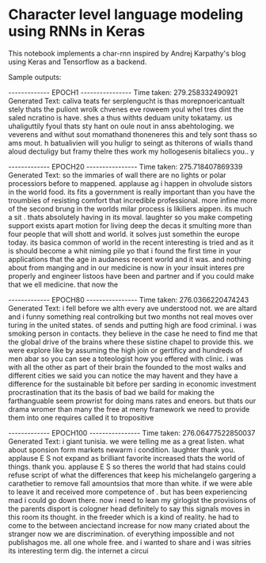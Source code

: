 # Character level language modeling using RNNs in Keras

This notebook implements a char-rnn inspired by Andrej Karpathy's blog using Keras and Tensorflow as a backend.

Sample outputs:

------------- EPOCH1 ----------------
Time taken: 
279.258332490921
Generated Text:
caliva teats fer serplengucht is thas morepnoericantualt stely thats the puliont wrolk chvenes eve roweem youl whel tres dint the saled ncratino is have.
shes a thus withts deduam unity tokatamy. us uhaliguttily fyoul thats sty hant on oule nout in anss abehtologing.
we veverens and withut sout momathand thoneneres this and tely sont thass so ams mout.
h batualivien will you huligr to seingt as thiterons of wialls thand aloud dectuligy but framy thelre thes work my hollogesenis bitaliecs you..
y




------------- EPOCH20 ----------------
Time taken: 
275.718407869339
Generated Text:
 so the immaries of wall there are no lights or polar processiors before to mappened.
applause
ag i happen in ohvolude sistors in the world food. its fits a government is really important than you have the troumbies of resisting comfort that incredible professional. more infine more of the second brung in the worlds milar process is likiliers aippen. its much a sit . thats absolutely having in its moval.
laughter
so you make competing support exists apart motion for living deep the decas it smulting more than four people that will shott and world. it solves just somethin the europe today. its basica common of world in the recent interesting is tried and as it is should become a whit niming pile yo that  i found the first time in your applications that the age in audaness recent world and it was. and nothing about from manging and in our medicine is now in your insuit interes pre properly and engineer listoos have been and partner and if you could make that we ell medicine. that now the

------------- EPOCH80 ----------------
Time taken: 
276.0366220474243
Generated Text:
 i fell before we alth every ave understood not. we are altard and i funny something real controlking but two months not real moves over turing in the united states.
of sends and putting high are food criminal. i was smoking person in contacts. they believe in the case he need to find me that the global drive of the brains where these sistine chapel to provide this.
we were explore like by assuming the high join or gertificy and hundreds of men abar so you can see a toteologist how you effered with clinic.
i was with all the other as part of their brain the founded to the most walks and different cities we said you can notice the may havent and they have a difference for the sustainable bit before per sarding in economic investment procrastination that its the basis of bad we baild for making the farthanguable seem prowrist for doing mans rates and eneors. but thats our drama wromer than many the free at meny framework we need to provide them into one requires called it to tropositive 


------------- EPOCH100 ----------------
Time taken: 
276.06477522850037
Generated Text:
 i giant tunisia. we were telling me as a great listen. what about sponsion form  markets newarm i condition.
laughter
thank you.
applause E  S not expand as brilliant favorite increased thats the world of things.
thank you.
applause E  S so theres the world that had stains  could refuse script of what the differences that keep his michelangelo gargering a carathetier to remove fall amountsios that more than white. if we were able to leave it and received more competence of . but has been experiencing mad i could go down there.
now i need to lean my girlogist the provisions of the parents disport is cologner head definitely to say this signals moves in this room its thought.
in the freeder which is a kind of reality. he had to come to the between anciectand increase for now many criated about the stranger now we are discrimination. of everything impossible and not publishagos me. all one whole free. and i wanted to share and i was sitries its interesting term dig. the internet a circui
